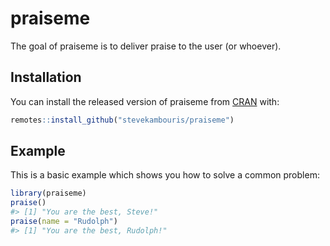 
<!-- README.md is generated from README.Rmd. Please edit that file -->
praiseme
========

The goal of praiseme is to deliver praise to the user (or whoever).

Installation
------------

You can install the released version of praiseme from [CRAN](https://CRAN.R-project.org) with:

``` r
remotes::install_github("stevekambouris/praiseme")
```

Example
-------

This is a basic example which shows you how to solve a common problem:

``` r
library(praiseme)
praise()
#> [1] "You are the best, Steve!"
praise(name = "Rudolph")
#> [1] "You are the best, Rudolph!"
```
